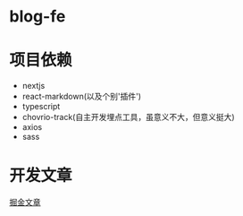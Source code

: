 # blog-fe

# 项目依赖

- nextjs
- react-markdown(以及个别'插件')
- typescript
- chovrio-track(自主开发埋点工具，虽意义不大，但意义挺大)
- axios
- sass

# 开发文章

[掘金文章](https://juejin.cn/post/7200945340123627577)